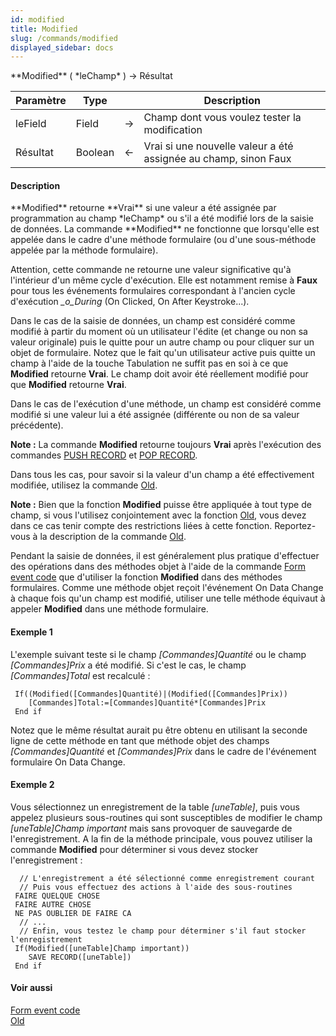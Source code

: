 ```yaml
---
id: modified
title: Modified
slug: /commands/modified
displayed_sidebar: docs
---
```


<!--REF #_command_.Modified.Syntax-->**Modified** ( *leChamp* ) -> Résultat<!-- END REF-->
<!--REF #_command_.Modified.Params-->
| Paramètre | Type |  | Description |
| --- | --- | --- | --- |
| leField | Field | &srarr; | Champ dont vous voulez tester la modification |
| Résultat | Boolean | &larr; | Vrai si une nouvelle valeur a été assignée au champ, sinon Faux |

<!-- END REF-->

#### Description 

<!--REF #_command_.Modified.Summary-->**Modified** retourne **Vrai** si une valeur a été assignée par programmation au champ *leChamp* ou s'il a été modifié lors de la saisie de données.<!-- END REF--> La commande **Modified** ne fonctionne que lorsqu'elle est appelée dans le cadre d'une méthode formulaire (ou d'une sous-méthode appelée par la méthode formulaire).

Attention, cette commande ne retourne une valeur significative qu'à l'intérieur d'un même cycle d'exécution. Elle est notamment remise à **Faux** pour tous les événements formulaires correspondant à l'ancien cycle d'exécution *\_o\_During* (On Clicked, On After Keystroke...).

Dans le cas de la saisie de données, un champ est considéré comme modifié à partir du moment où un utilisateur l'édite (et change ou non sa valeur originale) puis le quitte pour un autre champ ou pour cliquer sur un objet de formulaire. Notez que le fait qu'un utilisateur active puis quitte un champ à l'aide de la touche Tabulation ne suffit pas en soi à ce que **Modified** retourne **Vrai**. Le champ doit avoir été réellement modifié pour que **Modified** retourne **Vrai**.

Dans le cas de l'exécution d'une méthode, un champ est considéré comme modifié si une valeur lui a été assignée (différente ou non de sa valeur précédente).

**Note :** La commande **Modified** retourne toujours **Vrai** après l'exécution des commandes [PUSH RECORD](push-record.md) et [POP RECORD](pop-record.md).

Dans tous les cas, pour savoir si la valeur d'un champ a été effectivement modifiée, utilisez la commande [Old](old.md). 

**Note :** Bien que la fonction **Modified** puisse être appliquée à tout type de champ, si vous l'utilisez conjointement avec la fonction [Old](old.md), vous devez dans ce cas tenir compte des restrictions liées à cette fonction. Reportez-vous à la description de la commande [Old](old.md).

Pendant la saisie de données, il est généralement plus pratique d'effectuer des opérations dans des méthodes objet à l'aide de la commande [Form event code](form-event-code.md) que d'utiliser la fonction **Modified** dans des méthodes formulaires. Comme une méthode objet reçoit l'événement On Data Change à chaque fois qu'un champ est modifié, utiliser une telle méthode équivaut à appeler **Modified** dans une méthode formulaire.

#### Exemple 1 

L'exemple suivant teste si le champ *\[Commandes\]Quantité* ou le champ *\[Commandes\]Prix* a été modifié. Si c'est le cas, le champ *\[Commandes\]Total* est recalculé :

```4d
 If((Modified([Commandes]Quantité)|(Modified([Commandes]Prix))
    [Commandes]Total:=[Commandes]Quantité*[Commandes]Prix
 End if
```

Notez que le même résultat aurait pu être obtenu en utilisant la seconde ligne de cette méthode en tant que méthode objet des champs *\[Commandes\]Quantité* et *\[Commandes\]Prix* dans le cadre de l'événement formulaire On Data Change. 

#### Exemple 2 

Vous sélectionnez un enregistrement de la table *\[uneTable\]*, puis vous appelez plusieurs sous-routines qui sont susceptibles de modifier le champ *\[uneTable\]Champ important* mais sans provoquer de sauvegarde de l'enregistrement. A la fin de la méthode principale, vous pouvez utiliser la commande **Modified** pour déterminer si vous devez stocker l'enregistrement :

```4d
  // L'enregistrement a été sélectionné comme enregistrement courant
  // Puis vous effectuez des actions à l'aide des sous-routines
 FAIRE QUELQUE CHOSE
 FAIRE AUTRE CHOSE
 NE PAS OUBLIER DE FAIRE CA
  // ...
  // Enfin, vous testez le champ pour déterminer s'il faut stocker l'enregistrement
 If(Modified([uneTable]Champ important))
    SAVE RECORD([uneTable])
 End if
```

#### Voir aussi 

[Form event code](form-event-code.md)  
[Old](old.md)  